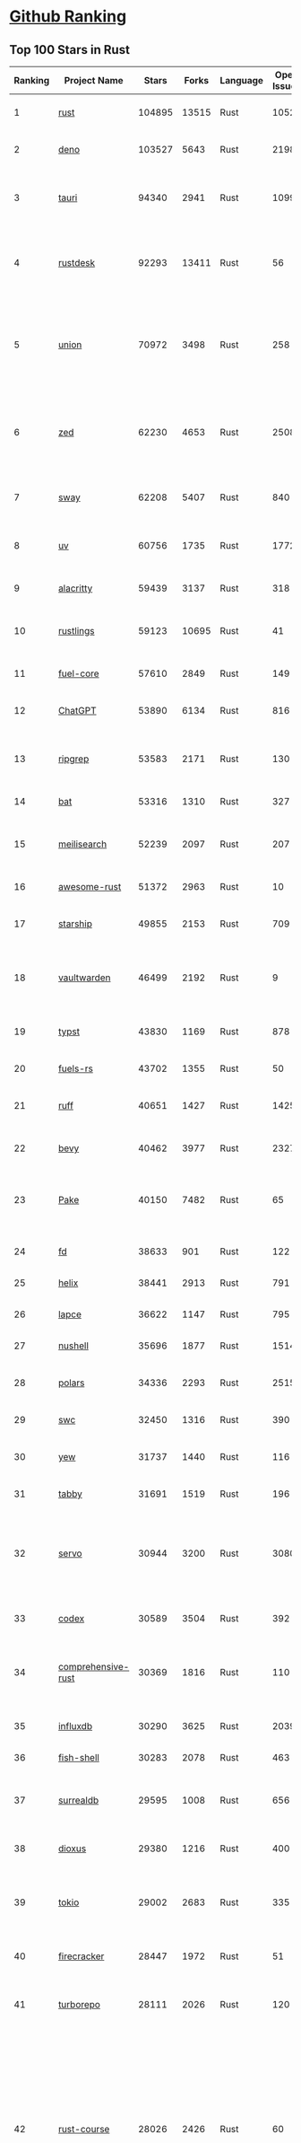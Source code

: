 [Github Ranking](../README.md)
==========

## Top 100 Stars in Rust

| Ranking | Project Name | Stars | Forks | Language | Open Issues | Description | Last Commit |
| ------- | ------------ | ----- | ----- | -------- | ----------- | ----------- | ----------- |
| 1 | [rust](https://github.com/rust-lang/rust) | 104895 | 13515 | Rust | 10524 | Empowering everyone to build reliable and efficient software. | 2025-07-08T17:31:42Z |
| 2 | [deno](https://github.com/denoland/deno) | 103527 | 5643 | Rust | 2198 | A modern runtime for JavaScript and TypeScript. | 2025-07-08T17:23:40Z |
| 3 | [tauri](https://github.com/tauri-apps/tauri) | 94340 | 2941 | Rust | 1099 | Build smaller, faster, and more secure desktop and mobile applications with a web frontend. | 2025-07-08T18:07:05Z |
| 4 | [rustdesk](https://github.com/rustdesk/rustdesk) | 92293 | 13411 | Rust | 56 | An open-source remote desktop application designed for self-hosting, as an alternative to TeamViewer. | 2025-07-08T08:19:49Z |
| 5 | [union](https://github.com/unionlabs/union) | 70972 | 3498 | Rust | 258 | The trust-minimized, zero-knowledge bridging protocol, designed for censorship resistance, extremely high security, and usage in decentralized finance. | 2025-07-08T18:18:51Z |
| 6 | [zed](https://github.com/zed-industries/zed) | 62230 | 4653 | Rust | 2508 | Code at the speed of thought – Zed is a high-performance, multiplayer code editor from the creators of Atom and Tree-sitter. | 2025-07-08T19:01:29Z |
| 7 | [sway](https://github.com/FuelLabs/sway) | 62208 | 5407 | Rust | 840 | 🌴 Empowering everyone to build reliable and efficient smart contracts. | 2025-07-07T23:53:44Z |
| 8 | [uv](https://github.com/astral-sh/uv) | 60756 | 1735 | Rust | 1772 | An extremely fast Python package and project manager, written in Rust. | 2025-07-08T17:55:05Z |
| 9 | [alacritty](https://github.com/alacritty/alacritty) | 59439 | 3137 | Rust | 318 | A cross-platform, OpenGL terminal emulator. | 2025-07-07T21:44:56Z |
| 10 | [rustlings](https://github.com/rust-lang/rustlings) | 59123 | 10695 | Rust | 41 | :crab: Small exercises to get you used to reading and writing Rust code! | 2025-07-04T21:36:04Z |
| 11 | [fuel-core](https://github.com/FuelLabs/fuel-core) | 57610 | 2849 | Rust | 149 | Rust full node implementation of the Fuel v2 protocol. | 2025-07-08T15:08:49Z |
| 12 | [ChatGPT](https://github.com/lencx/ChatGPT) | 53890 | 6134 | Rust | 816 | 🔮 ChatGPT Desktop Application (Mac, Windows and Linux) | 2024-08-29T17:58:11Z |
| 13 | [ripgrep](https://github.com/BurntSushi/ripgrep) | 53583 | 2171 | Rust | 130 | ripgrep recursively searches directories for a regex pattern while respecting your gitignore | 2025-07-04T14:15:17Z |
| 14 | [bat](https://github.com/sharkdp/bat) | 53316 | 1310 | Rust | 327 | A cat(1) clone with wings. | 2025-07-08T18:42:22Z |
| 15 | [meilisearch](https://github.com/meilisearch/meilisearch) | 52239 | 2097 | Rust | 207 | A lightning-fast search engine API bringing AI-powered hybrid search to your sites and applications. | 2025-07-08T14:55:46Z |
| 16 | [awesome-rust](https://github.com/rust-unofficial/awesome-rust) | 51372 | 2963 | Rust | 10 | A curated list of Rust code and resources. | 2025-07-05T21:22:00Z |
| 17 | [starship](https://github.com/starship/starship) | 49855 | 2153 | Rust | 709 | ☄🌌️  The minimal, blazing-fast, and infinitely customizable prompt for any shell! | 2025-07-07T07:14:12Z |
| 18 | [vaultwarden](https://github.com/dani-garcia/vaultwarden) | 46499 | 2192 | Rust | 9 | Unofficial Bitwarden compatible server written in Rust, formerly known as bitwarden_rs | 2025-07-01T08:33:22Z |
| 19 | [typst](https://github.com/typst/typst) | 43830 | 1169 | Rust | 878 | A new markup-based typesetting system that is powerful and easy to learn. | 2025-07-08T16:05:55Z |
| 20 | [fuels-rs](https://github.com/FuelLabs/fuels-rs) | 43702 | 1355 | Rust | 50 | Fuel Network Rust SDK | 2025-07-01T14:31:55Z |
| 21 | [ruff](https://github.com/astral-sh/ruff) | 40651 | 1427 | Rust | 1425 | An extremely fast Python linter and code formatter, written in Rust. | 2025-07-08T18:29:09Z |
| 22 | [bevy](https://github.com/bevyengine/bevy) | 40462 | 3977 | Rust | 2327 | A refreshingly simple data-driven game engine built in Rust | 2025-07-08T18:29:49Z |
| 23 | [Pake](https://github.com/tw93/Pake) | 40150 | 7482 | Rust | 65 | 🤱🏻 Turn any webpage into a desktop app with Rust.  🤱🏻 利用 Rust 轻松构建轻量级多端桌面应用 | 2025-03-25T12:35:16Z |
| 24 | [fd](https://github.com/sharkdp/fd) | 38633 | 901 | Rust | 122 | A simple, fast and user-friendly alternative to 'find' | 2025-07-06T15:17:21Z |
| 25 | [helix](https://github.com/helix-editor/helix) | 38441 | 2913 | Rust | 791 | A post-modern modal text editor. | 2025-07-08T13:19:11Z |
| 26 | [lapce](https://github.com/lapce/lapce) | 36622 | 1147 | Rust | 795 | Lightning-fast and Powerful Code Editor written in Rust | 2025-07-07T00:45:38Z |
| 27 | [nushell](https://github.com/nushell/nushell) | 35696 | 1877 | Rust | 1514 | A new type of shell | 2025-07-08T17:24:47Z |
| 28 | [polars](https://github.com/pola-rs/polars) | 34336 | 2293 | Rust | 2515 | Dataframes powered by a multithreaded, vectorized query engine, written in Rust | 2025-07-08T17:23:58Z |
| 29 | [swc](https://github.com/swc-project/swc) | 32450 | 1316 | Rust | 390 | Rust-based platform for the Web | 2025-07-08T11:54:33Z |
| 30 | [yew](https://github.com/yewstack/yew) | 31737 | 1440 | Rust | 116 | Rust / Wasm framework for creating reliable and efficient web applications | 2025-07-08T10:14:39Z |
| 31 | [tabby](https://github.com/TabbyML/tabby) | 31691 | 1519 | Rust | 196 | Self-hosted AI coding assistant | 2025-07-08T04:33:23Z |
| 32 | [servo](https://github.com/servo/servo) | 30944 | 3200 | Rust | 3080 | Servo aims to empower developers with a lightweight, high-performance alternative for embedding web technologies in applications. | 2025-07-08T18:51:30Z |
| 33 | [codex](https://github.com/openai/codex) | 30589 | 3504 | Rust | 392 | Lightweight coding agent that runs in your terminal | 2025-07-08T19:00:15Z |
| 34 | [comprehensive-rust](https://github.com/google/comprehensive-rust) | 30369 | 1816 | Rust | 110 | This is the Rust course used by the Android team at Google. It provides you the material to quickly teach Rust. | 2025-07-07T20:58:09Z |
| 35 | [influxdb](https://github.com/influxdata/influxdb) | 30290 | 3625 | Rust | 2039 | Scalable datastore for metrics, events, and real-time analytics | 2025-07-08T18:24:25Z |
| 36 | [fish-shell](https://github.com/fish-shell/fish-shell) | 30283 | 2078 | Rust | 463 | The user-friendly command line shell. | 2025-07-03T13:21:04Z |
| 37 | [surrealdb](https://github.com/surrealdb/surrealdb) | 29595 | 1008 | Rust | 656 | A scalable, distributed, collaborative, document-graph database, for the realtime web | 2025-07-08T18:06:43Z |
| 38 | [dioxus](https://github.com/DioxusLabs/dioxus) | 29380 | 1216 | Rust | 400 | Fullstack app framework for web, desktop, and mobile. | 2025-07-08T19:02:01Z |
| 39 | [tokio](https://github.com/tokio-rs/tokio) | 29002 | 2683 | Rust | 335 | A runtime for writing reliable asynchronous applications with Rust. Provides I/O, networking, scheduling, timers, ... | 2025-07-07T17:49:13Z |
| 40 | [firecracker](https://github.com/firecracker-microvm/firecracker) | 28447 | 1972 | Rust | 51 | Secure and fast microVMs for serverless computing. | 2025-07-08T13:04:33Z |
| 41 | [turborepo](https://github.com/vercel/turborepo) | 28111 | 2026 | Rust | 120 | Build system optimized for JavaScript and TypeScript, written in Rust | 2025-07-08T16:02:20Z |
| 42 | [rust-course](https://github.com/sunface/rust-course) | 28026 | 2426 | Rust | 60 | “连续八年成为全世界最受喜爱的语言，无 GC 也无需手动内存管理、极高的性能和安全性、过程/OO/函数式编程、优秀的包管理、JS 未来基石" — 工作之余的第二语言来试试 Rust 吧。本书拥有全面且深入的讲解、生动贴切的示例、德芙般丝滑的内容，这可能是目前最用心的 Rust 中文学习教程 / Book  | 2025-07-08T03:48:57Z |
| 43 | [zoxide](https://github.com/ajeetdsouza/zoxide) | 27655 | 639 | Rust | 98 | A smarter cd command. Supports all major shells. | 2025-06-30T21:00:42Z |
| 44 | [linera-protocol](https://github.com/linera-io/linera-protocol) | 27654 | 1810 | Rust | 475 | Main repository for the Linera protocol | 2025-07-07T16:40:22Z |
| 45 | [sniffnet](https://github.com/GyulyVGC/sniffnet) | 27202 | 878 | Rust | 37 | Comfortably monitor your Internet traffic 🕵️‍♂️ | 2025-07-07T03:36:33Z |
| 46 | [iced](https://github.com/iced-rs/iced) | 27025 | 1334 | Rust | 314 | A cross-platform GUI library for Rust, inspired by Elm | 2025-07-07T23:20:38Z |
| 47 | [delta](https://github.com/dandavison/delta) | 26639 | 419 | Rust | 268 | A syntax-highlighting pager for git, diff, grep, and blame output | 2025-07-05T17:46:29Z |
| 48 | [yazi](https://github.com/sxyazi/yazi) | 26462 | 566 | Rust | 40 | 💥 Blazing fast terminal file manager written in Rust, based on async I/O. | 2025-07-08T16:12:56Z |
| 49 | [just](https://github.com/casey/just) | 26367 | 561 | Rust | 284 | 🤖 Just a command runner | 2025-07-07T20:52:14Z |
| 50 | [egui](https://github.com/emilk/egui) | 25660 | 1773 | Rust | 794 | egui: an easy-to-use immediate mode GUI in Rust that runs on both web and native | 2025-07-08T15:51:58Z |
| 51 | [hyperfine](https://github.com/sharkdp/hyperfine) | 25565 | 409 | Rust | 40 | A command-line benchmarking tool | 2025-05-01T02:03:20Z |
| 52 | [Rocket](https://github.com/rwf2/Rocket) | 25248 | 1604 | Rust | 50 | A web framework for Rust. | 2025-05-04T10:05:41Z |
| 53 | [zellij](https://github.com/zellij-org/zellij) | 25053 | 765 | Rust | 1144 | A terminal workspace with batteries included | 2025-07-08T09:06:03Z |
| 54 | [atuin](https://github.com/atuinsh/atuin) | 24913 | 671 | Rust | 334 | ✨ Magical shell history | 2025-07-08T16:57:20Z |
| 55 | [pingora](https://github.com/cloudflare/pingora) | 24547 | 1423 | Rust | 138 | A library for building fast, reliable and evolvable network services. | 2025-06-24T20:51:32Z |
| 56 | [qdrant](https://github.com/qdrant/qdrant) | 24540 | 1687 | Rust | 338 | Qdrant - High-performance, massive-scale Vector Database and Vector Search Engine for the next generation of AI. Also available in the cloud https://cloud.qdrant.io/ | 2025-07-08T17:40:47Z |
| 57 | [czkawka](https://github.com/qarmin/czkawka) | 24389 | 760 | Rust | 471 | Multi functional app to find duplicates, empty folders, similar images etc. | 2025-05-10T10:51:17Z |
| 58 | [Rust](https://github.com/TheAlgorithms/Rust) | 24326 | 2409 | Rust | 2 |  All Algorithms implemented in Rust  | 2025-07-03T13:25:35Z |
| 59 | [exa](https://github.com/ogham/exa) | 24027 | 661 | Rust | 199 | A modern replacement for ‘ls’. | 2024-09-24T15:18:09Z |
| 60 | [tools](https://github.com/rome/tools) | 23620 | 654 | Rust | 86 | Unified developer tools for JavaScript, TypeScript, and the web | 2023-09-04T08:42:49Z |
| 61 | [actix-web](https://github.com/actix/actix-web) | 23207 | 1753 | Rust | 188 | Actix Web is a powerful, pragmatic, and extremely fast web framework for Rust. | 2025-07-07T00:27:25Z |
| 62 | [difftastic](https://github.com/Wilfred/difftastic) | 22507 | 385 | Rust | 208 | a structural diff that understands syntax 🟥🟩 | 2025-07-03T21:55:55Z |
| 63 | [anki](https://github.com/ankitects/anki) | 22286 | 2397 | Rust | 223 | Anki is a smart spaced repetition flashcard program | 2025-07-08T09:29:37Z |
| 64 | [axum](https://github.com/tokio-rs/axum) | 22230 | 1210 | Rust | 50 | Ergonomic and modular web framework built with Tokio, Tower, and Hyper | 2025-07-05T17:07:24Z |
| 65 | [hyperswitch](https://github.com/juspay/hyperswitch) | 21960 | 3899 | Rust | 652 | An open source payments switch written in Rust to make payments fast, reliable and affordable | 2025-07-08T19:00:43Z |
| 66 | [fnm](https://github.com/Schniz/fnm) | 21397 | 562 | Rust | 279 | 🚀 Fast and simple Node.js version manager, built in Rust | 2025-07-04T10:46:24Z |
| 67 | [tree-sitter](https://github.com/tree-sitter/tree-sitter) | 21209 | 1916 | Rust | 163 | An incremental parsing system for programming tools | 2025-07-08T11:19:25Z |
| 68 | [wezterm](https://github.com/wezterm/wezterm) | 20979 | 950 | Rust | 1222 | A GPU-accelerated cross-platform terminal emulator and multiplexer written by @wez and implemented in Rust | 2025-07-03T06:09:54Z |
| 69 | [chroma](https://github.com/chroma-core/chroma) | 20928 | 1676 | Rust | 202 | the AI-native open-source embedding database | 2025-07-08T18:34:17Z |
| 70 | [sonic](https://github.com/valeriansaliou/sonic) | 20857 | 603 | Rust | 64 | 🦔 Fast, lightweight & schema-less search backend. An alternative to Elasticsearch that runs on a few MBs of RAM. | 2025-01-06T21:19:17Z |
| 71 | [coreutils](https://github.com/uutils/coreutils) | 20845 | 1509 | Rust | 349 | Cross-platform Rust rewrite of the GNU coreutils | 2025-07-08T07:23:44Z |
| 72 | [RustPython](https://github.com/RustPython/RustPython) | 20272 | 1329 | Rust | 317 | A Python Interpreter written in Rust | 2025-07-08T14:49:57Z |
| 73 | [biome](https://github.com/biomejs/biome) | 19972 | 633 | Rust | 247 | A toolchain for web projects, aimed to provide functionalities to maintain them. Biome offers formatter and linter, usable via CLI and LSP. | 2025-07-08T16:45:32Z |
| 74 | [mdBook](https://github.com/rust-lang/mdBook) | 19948 | 1745 | Rust | 529 | Create book from markdown files. Like Gitbook but implemented in Rust | 2025-07-07T20:44:35Z |
| 75 | [gitui](https://github.com/gitui-org/gitui) | 19915 | 626 | Rust | 188 | Blazing 💥 fast terminal-ui for git written in rust 🦀 | 2025-07-04T02:58:50Z |
| 76 | [vector](https://github.com/vectordotdev/vector) | 19886 | 1786 | Rust | 1937 | A high-performance observability data pipeline. | 2025-07-08T17:49:03Z |
| 77 | [wasmer](https://github.com/wasmerio/wasmer) | 19879 | 898 | Rust | 226 | 🚀 Fast, secure, lightweight containers based on WebAssembly | 2025-07-08T18:32:01Z |
| 78 | [xi-editor](https://github.com/xi-editor/xi-editor) | 19833 | 702 | Rust | 135 | A modern editor with a backend written in Rust. | 2024-03-19T00:11:37Z |
| 79 | [slint](https://github.com/slint-ui/slint) | 19783 | 700 | Rust | 703 | Slint is an open-source declarative GUI toolkit to build native user interfaces for Rust, C++, JavaScript, or Python apps. | 2025-07-08T16:29:59Z |
| 80 | [gleam](https://github.com/gleam-lang/gleam) | 19546 | 828 | Rust | 155 | ⭐️ A friendly language for building type-safe, scalable systems! | 2025-07-07T13:01:03Z |
| 81 | [neon](https://github.com/neondatabase/neon) | 19004 | 713 | Rust | 643 | Neon: Serverless Postgres. We separated storage and compute to offer autoscaling, code-like database branching, and scale to zero. | 2025-07-08T18:56:22Z |
| 82 | [Bend](https://github.com/HigherOrderCO/Bend) | 18861 | 464 | Rust | 94 | A massively parallel, high-level programming language | 2025-06-03T17:36:56Z |
| 83 | [leptos](https://github.com/leptos-rs/leptos) | 18727 | 774 | Rust | 85 | Build fast web applications with Rust. | 2025-07-07T22:04:57Z |
| 84 | [Graphite](https://github.com/GraphiteEditor/Graphite) | 18698 | 789 | Rust | 276 | An open source graphics editor for 2025: comprehensive 2D content creation tool suite for graphic design, digital art, and interactive real-time motion graphics — featuring node-based procedural editing | 2025-07-08T09:24:55Z |
| 85 | [cube](https://github.com/cube-js/cube) | 18675 | 1854 | Rust | 622 | 📊 Cube’s universal semantic layer platform is the next evolution of OLAP technology for AI, BI, spreadsheets, and embedded analytics | 2025-07-08T17:12:40Z |
| 86 | [relay](https://github.com/facebook/relay) | 18664 | 1857 | Rust | 592 | Relay is a JavaScript framework for building data-driven React applications. | 2025-07-04T19:06:03Z |
| 87 | [spotify-tui](https://github.com/Rigellute/spotify-tui) | 18301 | 547 | Rust | 273 | Spotify for the terminal written in Rust 🚀 | 2024-04-04T15:03:12Z |
| 88 | [candle](https://github.com/huggingface/candle) | 17555 | 1140 | Rust | 433 | Minimalist ML framework for Rust | 2025-07-07T23:45:44Z |
| 89 | [universal-android-debloater](https://github.com/0x192/universal-android-debloater) | 17303 | 902 | Rust | 461 | Cross-platform GUI written in Rust using ADB to debloat non-rooted android devices. Improve your privacy, the security and battery life of your device. | 2024-08-02T16:16:12Z |
| 90 | [mise](https://github.com/jdx/mise) | 17254 | 556 | Rust | 27 | dev tools, env vars, task runner | 2025-07-08T03:06:21Z |
| 91 | [jj](https://github.com/jj-vcs/jj) | 17131 | 575 | Rust | 513 | A Git-compatible VCS that is both simple and powerful | 2025-07-08T13:46:42Z |
| 92 | [SpacetimeDB](https://github.com/clockworklabs/SpacetimeDB) | 17046 | 580 | Rust | 376 | Multiplayer at the speed of light | 2025-07-08T18:02:50Z |
| 93 | [ruffle](https://github.com/ruffle-rs/ruffle) | 16893 | 892 | Rust | 5365 | A Flash Player emulator written in Rust | 2025-07-08T15:17:07Z |
| 94 | [RustScan](https://github.com/bee-san/RustScan) | 16810 | 1138 | Rust | 29 | 🤖 The Modern Port Scanner 🤖 | 2025-06-10T09:31:23Z |
| 95 | [diem](https://github.com/diem/diem) | 16697 | 2581 | Rust | 357 | Diem’s mission is to build a trusted and innovative financial network that empowers people and businesses around the world. | 2025-07-08T05:31:25Z |
| 96 | [wasmtime](https://github.com/bytecodealliance/wasmtime) | 16599 | 1453 | Rust | 731 | A lightweight WebAssembly runtime that is fast, secure, and standards-compliant | 2025-07-08T16:40:38Z |
| 97 | [pyxel](https://github.com/kitao/pyxel) | 16466 | 887 | Rust | 9 | A retro game engine for Python | 2025-07-08T14:45:47Z |
| 98 | [hurl](https://github.com/Orange-OpenSource/hurl) | 16439 | 653 | Rust | 187 | Hurl, run and test HTTP requests with plain text. | 2025-07-08T04:06:50Z |
| 99 | [book](https://github.com/rust-lang/book) | 16349 | 3697 | Rust | 184 | The Rust Programming Language | 2025-07-08T17:24:41Z |
| 100 | [eza](https://github.com/eza-community/eza) | 16217 | 304 | Rust | 202 | A modern alternative to ls | 2025-07-08T02:39:09Z |

